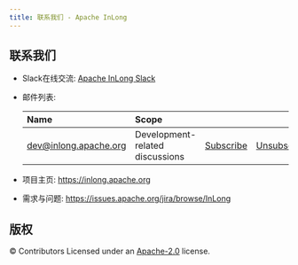 ```yaml
---
title: 联系我们 - Apache InLong
---
```


联系我们
-------
- Slack在线交流: [Apache InLong Slack](https://the-asf.slack.com/archives/C01QAG6U00L)

- 邮件列表:

    | Name                                                                          | Scope                           |                                                                 |                                                                     |                                                                              |
    |:------------------------------------------------------------------------------|:--------------------------------|:----------------------------------------------------------------|:--------------------------------------------------------------------|:-----------------------------------------------------------------------------|
    | [dev@inlong.apache.org](mailto:dev@inlong.apache.org)     | Development-related discussions | [Subscribe](mailto:dev-subscribe@inlong.apache.org)   | [Unsubscribe](mailto:dev-unsubscribe@inlong.apache.org)   | [Archives](http://mail-archives.apache.org/mod_mbox/inlong-dev/)   |

- 项目主页: https://inlong.apache.org
- 需求与问题: https://issues.apache.org/jira/browse/InLong



版权
-------
© Contributors Licensed under an [Apache-2.0](LICENSE) license.



